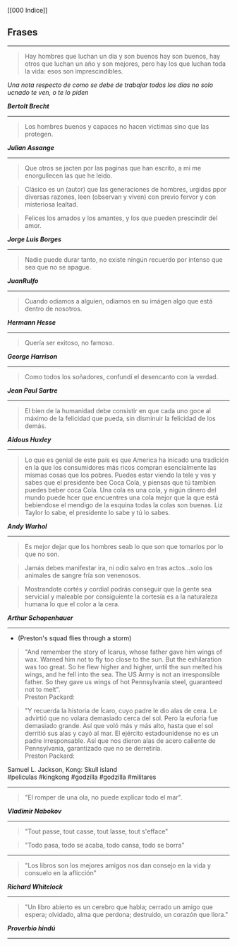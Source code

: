 [[000 Indice]]

## Frases
---


>Hay hombres que luchan un dia y son buenos hay son buenos, hay otros que luchan un año y son mejores, pero hay los que luchan toda la vida: esos son imprescindibles.

_Una nota respecto de como se debe de trabajar todos los dias no solo ucnado te ven, o te lo piden_

***Bertolt Brecht***

---
>Los hombres buenos y capaces no hacen victimas sino que las protegen.

***Julian Assange***

---
>Que otros se jacten por las paginas que han escrito, a mi me enorgullecen las que he leido.

>Clásico es un (autor) que las generaciones de hombres, urgidas ppor diversas razones, leen (observan y viven) con previo fervor y con misteriosa lealtad.

>Felices los amados y los amantes, y los que pueden prescindir del amor.

***Jorge Luis Borges***

---

>Nadie puede durar tanto, no existe ningún recuerdo por intenso que sea que no se apague.

***JuanRulfo***

---
  
>Cuando odiamos a alguien, odiamos en su imágen algo que está dentro de nosotros.

***Hermann Hesse***

---

>Quería ser exitoso, no famoso.

***George Harrison***

---
>Como todos los soñadores, confundí el desencanto con la verdad.

***Jean Paul Sartre***

---
>El bien de la humanidad debe consistir en que cada uno goce al máximo de la felicidad que pueda, sin disminuir la felicidad de los demás.

***Aldous Huxley***

---
  
>Lo que es genial de este país es que America ha inicado una tradición en la que los consumidores más ricos compran esencialmente las mismas cosas que los pobres. Puedes estar viendo la tele y ves y sabes que el presidente bee Coca Cola, y piensas que tú tambien puedes beber coca Cola. Una cola es una cola, y nigún dinero del mundo puede hcer que encuentres una cola mejor que la que está bebiendose el mendigo de la esquina todas la colas son buenas. Liz Taylor lo sabe, el presidente lo sabe y tú lo sabes.

***Andy Warhol***

---
>Es mejor dejar que los hombres seab lo que son que tomarlos por lo que no son.

>Jamás debes manifestar ira, ni odio salvo en tras actos...solo los animales de sangre fría son venenosos.

>Mostrandote cortés y cordial podrás conseguir que la gente sea servicial y maleable por consiguiente la cortesía es a la naturaleza humana lo que el color a la cera.

***Arthur Schopenhauer***

---
- (Preston's squad flies through a storm)

>"And remember the story of Icarus, whose father gave him wings of wax. Warned him not to fly too close to the sun. But the exhilaration was too great. So he flew higher and higher, until the sun melted his wings, and he fell into the sea. The US Army is not an irresponsible father. So they gave us wings of hot Pennsylvania steel, guaranteed not to melt".  
Preston Packard:

>"Y recuerda la historia de Ícaro, cuyo padre le dio alas de cera. Le advirtió que no volara demasiado cerca del sol. Pero la euforia fue demasiado grande. Así que voló más y más alto, hasta que el sol derritió sus alas y cayó al mar. El ejército estadounidense no es un padre irresponsable. Así que nos dieron alas de acero caliente de Pennsylvania, garantizado que no se derretiría.  
Preston Packard:

Samuel L. Jackson, Kong: Skull island  
#peliculas #kingkong #godzilla #godzilla #militares 

---
>"El romper de una ola, no puede explicar todo el mar".

***Vladimir Nabokov***

---
>"Tout passe, tout casse, tout lasse, tout s'efface"

>"Todo pasa, todo se acaba, todo cansa, todo se borra"

---
>"Los libros son los mejores amigos nos dan consejo en la vida y consuelo en la aflicción"

***Richard Whitelock***

---
>"Un libro abierto es un cerebro que habla; cerrado un amigo que espera; olvidado, alma que perdona; destruido, un corazón que llora."

***Proverbio hindú***

---
